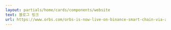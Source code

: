 ```yaml
---
layout: partials/home/cards/components/website
text: 블로그 링크
url: https://www.orbs.com/orbs-is-now-live-on-binance-smart-chain-via-anyswap-cross-chain-bridge/
---
```

